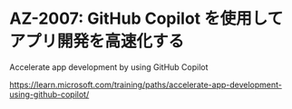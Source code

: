 # AZ-2007: GitHub Copilot を使用してアプリ開発を高速化する

Accelerate app development by using GitHub Copilot

https://learn.microsoft.com/training/paths/accelerate-app-development-using-github-copilot/

<!--

2024/10/7 ラボなし Applied Skillsなし qualified済
-->